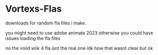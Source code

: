 # Vortexs-Flas
downloads for random fla files i make.

you might need to use adobe animate 2023 otherwise you could have issues loading the fla files

no the voiid wiik 4 fla isnt the real one idk how that wasnt clear but ok

